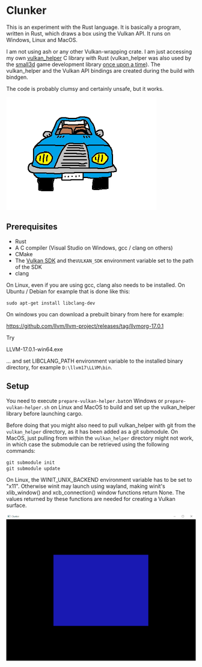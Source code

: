 Clunker
=======

This is an experiment with the Rust language. It is basically a program, written in Rust, which 
draws a box using the Vulkan API. It runs on Windows, Linux and MacOS.

I am not using ash or any other Vulkan-wrapping crate. I am just accessing
my own [vulkan_helper](https://github.com/dimi309/vulkan_helper) C library with Rust
(vulkan_helper was also used by the [small3d](https://github.com/dimi309/small3d) game development
library [once upon a time](https://github.com/dimi309/small3d/releases/tag/1.8015.last.vulkan)). 
The vulkan_helper and the Vulkan API bindings are created during the build with bindgen.

The code is probably clumsy and certainly unsafe, but it works.

![clunker](clunker-logo.png)

Prerequisites
-------------

- Rust
- A C compiler (Visual Studio on Windows, gcc / clang on others)
- CMake
- The [Vulkan SDK](https://vulkan.lunarg.com/) and the`VULKAN_SDK` environment variable set to the path of the SDK
- clang

On Linux, even if you are using gcc, clang also needs to be installed. 
On Ubuntu / Debian for example that is done like this:

	sudo apt-get install libclang-dev

On windows you can download a prebuilt binary from here for example:

https://github.com/llvm/llvm-project/releases/tag/llvmorg-17.0.1

Try 

LLVM-17.0.1-win64.exe

... and set LIBCLANG_PATH environment variable to the installed binary
directory, for example `D:\llvm17\LLVM\bin`.
   
Setup
-----

You need to execute `prepare-vulkan-helper.bat`on Windows or `prepare-vulkan-helper.sh` 
on Linux and MacOS to build and set up the vulkan_helper library before launching cargo. 

Before doing that you might also need to pull vulkan_helper with git from the `vulkan_helper` 
directory, as it has been added as a git submodule. On MacOS, just pulling from within 
the `vulkan_helper` directory might not work, in which case the submodule can be retrieved
using the following commands:
	
	git submodule init
	git submodule update

On Linux, the WINIT_UNIX_BACKEND environment variable has to be set to "x11". Otherwise
winit may launch using wayland, making winit's xlib_window() and xcb_connection() window
functions return None. The values returned by these functions are needed for creating a 
Vulkan surface.

![snapshot](clunker.png)


